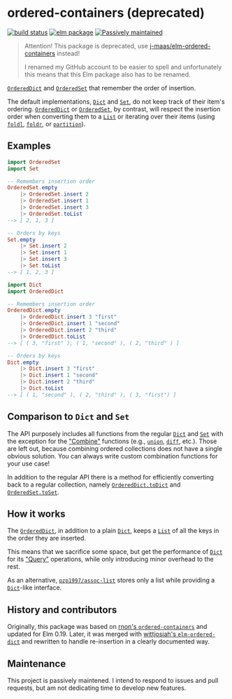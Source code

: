 # ordered-containers (deprecated)

[![build status](https://github.com/y0hy0h/ordered-containers/workflows/Build/badge.svg)](https://github.com/Y0hy0h/ordered-containers/actions)
[![elm package](https://img.shields.io/elm-package/v/y0hy0h/ordered-containers.svg)](https://package.elm-lang.org/packages/y0hy0h/ordered-containers/latest/)
[![Passively maintained](https://img.shields.io/badge/maintenance-passive-yellow)](#maintenance)

> Attention! This package is deprecated, use [j-maas/elm-ordered-containers](https://package.elm-lang.org/packages/j-maas/elm-ordered-containers/latest/) instead!
> 
> I renamed my GitHub account to be easier to spell and unfortunately this means that this Elm package also has to be renamed.

[`OrderedDict`] and [`OrderedSet`] that remember the order of insertion.

The default implementations, [`Dict`] and [`Set`], do not keep track of their item's ordering. [`OrderedDict`] or [`OrderedSet`], by contrast, will respect the insertion order when converting them to a [`List`] or iterating over their items (using [`foldl`][`OrderedDict.foldl`], [`foldr`][`OrderedDict.foldr`], or [`partition`][`OrderedDict.partition`]).

## Examples
```elm
import OrderedSet
import Set

-- Remembers insertion order
OrderedSet.empty
    |> OrderedSet.insert 2
    |> OrderedSet.insert 1
    |> OrderedSet.insert 3
    |> OrderedSet.toList
--> [ 2, 1, 3 ]

-- Orders by keys
Set.empty
    |> Set.insert 2
    |> Set.insert 1
    |> Set.insert 3
    |> Set.toList
--> [ 1, 2, 3 ]
```

```elm
import Dict
import OrderedDict

-- Remembers insertion order
OrderedDict.empty
    |> OrderedDict.insert 3 "first"
    |> OrderedDict.insert 1 "second"
    |> OrderedDict.insert 2 "third"
    |> OrderedDict.toList
--> [ ( 3, "first" ), ( 1, "second" ), ( 2, "third" ) ]

-- Orders by keys
Dict.empty
    |> Dict.insert 3 "first"
    |> Dict.insert 1 "second"
    |> Dict.insert 2 "third"
    |> Dict.toList
--> [ ( 1, "second" ), ( 2, "third" ), ( 3, "first") ]
```

## Comparison to `Dict` and `Set`
The API purposely includes all functions from the regular [`Dict`] and [`Set`] with the exception for the ["Combine"](https://package.elm-lang.org/packages/elm/core/latest/Dict#combine) functions (e.g., [`union`][`Dict.union`], [`diff`][`Dict.diff`], etc.). Those are left out, because combining ordered collections does not have a single obvious solution. You can always write custom combination functions for your use case!

In addition to the regular API there is a method for efficiently converting back to a regular collection, namely [`OrderedDict.toDict`] and [`OrderedSet.toSet`].

## How it works
The [`OrderedDict`], in addition to a plain [`Dict`], keeps a [`List`] of all the keys in the order they are inserted.

This means that we sacrifice some space, but get the performance of [`Dict`] for its ["Query"](https://package.elm-lang.org/packages/y0hy0h/ordered-containers/latest/OrderedDict#query) operations, while only introducing minor overhead to the rest.

As an alternative, [`pzp1997/assoc-list`](https://package.elm-lang.org/packages/pzp1997/assoc-list/latest/) stores only a list while providing a [`Dict`]-like interface.

## History and contributors
Originally, this package was based on [rnon's `ordered-containers`](https://github.com/rnons/ordered-containers) and updated for Elm 0.19. Later, it was merged with [wittjosiah's `elm-ordered-dict`](https://github.com/wittjosiah/elm-ordered-dict) and rewritten to handle re-insertion in a clearly documented way.

[`OrderedDict`]: https://package.elm-lang.org/packages/y0hy0h/ordered-containers/latest/OrderedDict
[`OrderedDict.foldl`]: https://package.elm-lang.org/packages/y0hy0h/ordered-containers/latest/OrderedDict#foldl
[`OrderedDict.foldr`]: https://package.elm-lang.org/packages/y0hy0h/ordered-containers/latest/OrderedDict#foldr
[`OrderedDict.partition`]: https://package.elm-lang.org/packages/y0hy0h/ordered-containers/latest/OrderedDict#partition
[`OrderedDict.toDict`]: https://package.elm-lang.org/packages/y0hy0h/ordered-containers/latest/OrderedDict#toDict
[`OrderedDict.toList`]: https://package.elm-lang.org/packages/y0hy0h/ordered-containers/latest/OrderedDict#toList

[`OrderedSet`]: https://package.elm-lang.org/packages/y0hy0h/ordered-containers/latest/OrderedSet
[`OrderedSet.toSet`]: https://package.elm-lang.org/packages/y0hy0h/ordered-containers/latest/OrderedSet#toSet

[`Dict`]: https://package.elm-lang.org/packages/elm/core/latest/Dict
[`Dict.union`]: https://package.elm-lang.org/packages/elm/core/latest/Dict#union
[`Dict.diff`]: https://package.elm-lang.org/packages/elm/core/latest/Dict#diff
[`Dict.map`]: https://package.elm-lang.org/packages/elm/core/latest/Dict#map
[`Set`]: https://package.elm-lang.org/packages/elm/core/latest/Set
[`List`]: https://package.elm-lang.org/packages/elm/core/latest/List

## Maintenance
This project is passively maintened. I intend to respond to issues and pull requests, but am not dedicating time to develop new features.
